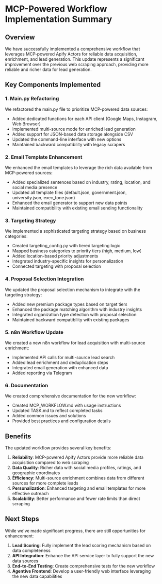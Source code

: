 # MCP-Powered Workflow Implementation Summary

## Overview

We have successfully implemented a comprehensive workflow that leverages MCP-powered Apify Actors for reliable data acquisition, enrichment, and lead generation. This update represents a significant improvement over the previous web scraping approach, providing more reliable and richer data for lead generation.

## Key Components Implemented

### 1. Main.py Refactoring

We refactored the main.py file to prioritize MCP-powered data sources:

- Added dedicated functions for each API client (Google Maps, Instagram, Web Browser)
- Implemented multi-source mode for enriched lead generation
- Added support for JSON-based data storage alongside CSV
- Updated the command-line interface with new options
- Maintained backward compatibility with legacy scrapers

### 2. Email Template Enhancement

We enhanced the email templates to leverage the rich data available from MCP-powered sources:

- Added specialized sentences based on industry, rating, location, and social media presence
- Updated all template files (default.json, government.json, university.json, exec_tone.json)
- Enhanced the email generator to support new data points
- Maintained compatibility with existing email sending functionality

### 3. Targeting Strategy

We implemented a sophisticated targeting strategy based on business categories:

- Created targeting_config.py with tiered targeting logic
- Mapped business categories to priority tiers (high, medium, low)
- Added location-based priority adjustments
- Integrated industry-specific insights for personalization
- Connected targeting with proposal selection

### 4. Proposal Selection Integration

We updated the proposal selection mechanism to integrate with the targeting strategy:

- Added new premium package types based on target tiers
- Enhanced the package matching algorithm with industry insights
- Integrated organization type detection with proposal selection
- Maintained backward compatibility with existing packages

### 5. n8n Workflow Update

We created a new n8n workflow for lead acquisition with multi-source enrichment:

- Implemented API calls for multi-source lead search
- Added lead enrichment and deduplication steps
- Integrated email generation with enhanced data
- Added reporting via Telegram

### 6. Documentation

We created comprehensive documentation for the new workflow:

- Created MCP_WORKFLOW.md with usage instructions
- Updated TASK.md to reflect completed tasks
- Added common issues and solutions
- Provided best practices and configuration details

## Benefits

The updated workflow provides several key benefits:

1. **Reliability**: MCP-powered Apify Actors provide more reliable data acquisition compared to web scraping
2. **Data Quality**: Richer data with social media profiles, ratings, and geographic coordinates
3. **Efficiency**: Multi-source enrichment combines data from different sources for more complete leads
4. **Personalization**: Enhanced targeting and email templates for more effective outreach
5. **Scalability**: Better performance and fewer rate limits than direct scraping

## Next Steps

While we've made significant progress, there are still opportunities for enhancement:

1. **Lead Scoring**: Fully implement the lead scoring mechanism based on data completeness
2. **API Integration**: Enhance the API service layer to fully support the new data sources
3. **End-to-End Testing**: Create comprehensive tests for the new workflow
4. **Agentive Frontend**: Develop a user-friendly web interface leveraging the new data capabilities 